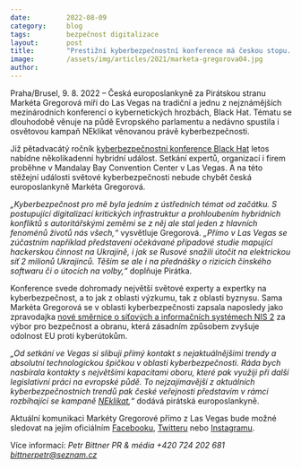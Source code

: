```yaml
---
date:         2022-08-09
category:     blog
tags:         bezpečnost digitalizace
layout:       post
title:        "Prestižní kyberbezpečnostní konference má českou stopu. Do Las Vegas míří Pirátka Gregorová"
image:        /assets/img/articles/2021/marketa-gregorova04.jpg
author:       
---
```




Praha/Brusel, 9. 8. 2022 – Česká europoslankyně za Pirátskou stranu Markéta Gregorová míří do Las Vegas na tradiční a jednu z nejznámějších mezinárodních konferencí o kybernetických hrozbách, Black Hat. Tématu se dlouhodobě věnuje na půdě Evropského parlamentu a nedávno spustila i osvětovou kampaň NEklikat věnovanou právě kyberbezpečnosti.

Již pětadvacátý ročník [kyberbezpečnostní konference Black Hat](https://www.blackhat.com/us-22/) letos nabídne několikadenní hybridní událost. Setkání expertů, organizací i firem proběhne v Mandalay Bay Convention Center v Las Vegas. A na této stěžejní události světové kyberbezpečnosti nebude chybět česká europoslankyně Markéta Gregorová.

*„Kyberbezpečnost pro mě byla jedním z ústředních témat od začátku. S postupující digitalizací kritických infrastruktur a prohloubením hybridních konfliktů s autoritářskými zeměmi se z něj ale stal jeden z hlavních fenoménů životů nás všech,“* vysvětluje Gregorová. *„Přímo v Las Vegas se zúčastním například představení očekávané případové studie mapující hackerskou činnost na Ukrajině, i jak se Rusové snažili útočit na elektrickou síť 2 milionů Ukrajinců. Těším se ale i na přednášky o rizicích čínského softwaru či o útocích na volby,“* doplňuje Pirátka.

Konference svede dohromady největší světové experty a expertky na kyberbezpečnost, a to jak z oblasti výzkumu, tak z oblasti byznysu. Sama Markéta Gregorová se v oblasti kyberbezpečnosti zapsala naposledy jako zpravodajka [nové směrnice o síťových a informačních systémech NIS 2](https://gregorova.eu/evropska-smernice-o-kyberbezpecnosti-piratsky-uhel-pohledu/) za výbor pro bezpečnost a obranu, která zásadním způsobem zvyšuje odolnost EU proti kyberútokům.

*„Od setkání ve Vegas si slibuji přímý kontakt s nejaktuálnějšími trendy a absolutní technologickou špičkou v oblasti kyberbezpečnosti. Ráda bych nasbírala kontakty s největšími kapacitami oboru, které pak využiji při další legislativní práci na evropské půdě. To nejzajímavější z aktuálních kyberbezpečnostních trendů pak české veřejnosti představím v rámci rozbíhající se kampaně [NEklikat](https://neklikat.eu/),“* dodává pirátská europoslankyně.

Aktuální komunikaci Markéty Gregorové přímo z Las Vegas bude možné sledovat na jejím oficiálním [Facebooku](https://www.facebook.com/MEPGregorova), [Twitteru](https://twitter.com/MarketkaG) nebo [Instagramu](https://www.instagram.com/ruzovarebelka/). 

Více informací:
*Petr Bittner*
*PR & média*
*+420 724 202 681*
*bittnerpetr@seznam.cz*
